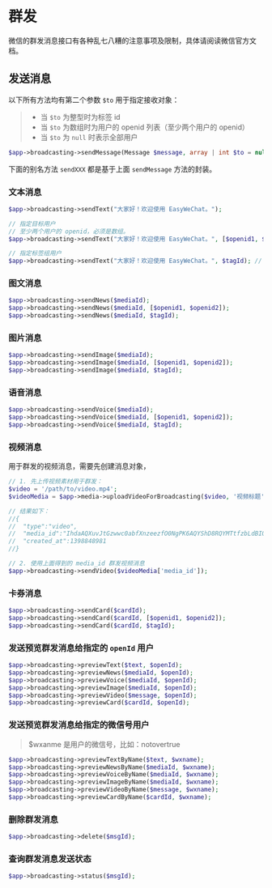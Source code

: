 # 群发

微信的群发消息接口有各种乱七八糟的注意事项及限制，具体请阅读微信官方文档。

## 发送消息

以下所有方法均有第二个参数 `$to` 用于指定接收对象：

>  - 当 `$to` 为整型时为标签 id
>  - 当 `$to` 为数组时为用户的 openid 列表（至少两个用户的 openid）
>  - 当 `$to` 为 `null` 时表示全部用户

```php
$app->broadcasting->sendMessage(Message $message, array | int $to = null);
```

下面的别名方法 `sendXXX` 都是基于上面 `sendMessage` 方法的封装。

### 文本消息

```php
$app->broadcasting->sendText("大家好！欢迎使用 EasyWeChat。");

// 指定目标用户
// 至少两个用户的 openid，必须是数组。
$app->broadcasting->sendText("大家好！欢迎使用 EasyWeChat。", [$openid1, $openid2]);

// 指定标签组用户
$app->broadcasting->sendText("大家好！欢迎使用 EasyWeChat。", $tagId); // $tagId 必须是整型数字
```

### 图文消息

```php
$app->broadcasting->sendNews($mediaId);
$app->broadcasting->sendNews($mediaId, [$openid1, $openid2]);
$app->broadcasting->sendNews($mediaId, $tagId);
```

### 图片消息

```php
$app->broadcasting->sendImage($mediaId);
$app->broadcasting->sendImage($mediaId, [$openid1, $openid2]);
$app->broadcasting->sendImage($mediaId, $tagId);
```

### 语音消息

```php
$app->broadcasting->sendVoice($mediaId);
$app->broadcasting->sendVoice($mediaId, [$openid1, $openid2]);
$app->broadcasting->sendVoice($mediaId, $tagId);
```

### 视频消息

用于群发的视频消息，需要先创建消息对象，

```php
// 1. 先上传视频素材用于群发：
$video = '/path/to/video.mp4';
$videoMedia = $app->media->uploadVideoForBroadcasting($video, '视频标题', '视频描述');

// 结果如下：
//{
//  "type":"video",
//  "media_id":"IhdaAQXuvJtGzwwc0abfXnzeezfO0NgPK6AQYShD8RQYMTtfzbLdBIQkQziv2XJc",
//  "created_at":1398848981
//}

// 2. 使用上面得到的 media_id 群发视频消息
$app->broadcasting->sendVideo($videoMedia['media_id']);
```

### 卡券消息

```php
$app->broadcasting->sendCard($cardId);
$app->broadcasting->sendCard($cardId, [$openid1, $openid2]);
$app->broadcasting->sendCard($cardId, $tagId);
```

### 发送预览群发消息给指定的 `openId` 用户

```php
$app->broadcasting->previewText($text, $openId);
$app->broadcasting->previewNews($mediaId, $openId);
$app->broadcasting->previewVoice($mediaId, $openId);
$app->broadcasting->previewImage($mediaId, $openId);
$app->broadcasting->previewVideo($message, $openId);
$app->broadcasting->previewCard($cardId, $openId);
```

### 发送预览群发消息给指定的微信号用户

> $wxanme 是用户的微信号，比如：notovertrue

```php
$app->broadcasting->previewTextByName($text, $wxname);
$app->broadcasting->previewNewsByName($mediaId, $wxname);
$app->broadcasting->previewVoiceByName($mediaId, $wxname);
$app->broadcasting->previewImageByName($mediaId, $wxname);
$app->broadcasting->previewVideoByName($message, $wxname);
$app->broadcasting->previewCardByName($cardId, $wxname);
```

### 删除群发消息

```php
$app->broadcasting->delete($msgId);
```

### 查询群发消息发送状态

```php
$app->broadcasting->status($msgId);
```
